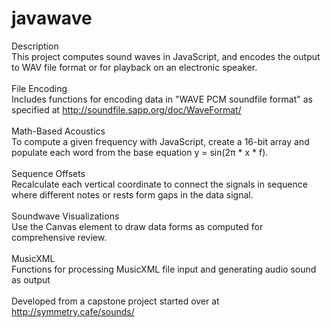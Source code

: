 # javawave

Description<br/>
This project computes sound waves in JavaScript, and encodes the output to WAV file format or for playback on an electronic speaker.<br/>
<br/>
File Encoding<br/>
Includes functions for encoding data in "WAVE PCM soundfile format" as specified at http://soundfile.sapp.org/doc/WaveFormat/<br/>
<br/>
Math-Based Acoustics<br/>
To compute a given frequency with JavaScript, create a 16-bit array and populate each word from the base equation y = sin(2π * x * f).<br/>
<br/>
Sequence Offsets<br/>
Recalculate each vertical coordinate to connect the signals in sequence where different notes or rests form gaps in the data signal.<br/>
<br/>
Soundwave Visualizations<br/>
Use the Canvas element to draw data forms as computed for comprehensive review.<br/>
<br/>
MusicXML<br/>
Functions for processing MusicXML file input and generating audio sound as output<br/>
<br/>
Developed from a capstone project started over at http://symmetry.cafe/sounds/<br/>
